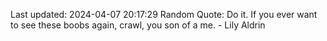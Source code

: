 Last updated: 2024-04-07 20:17:29
Random Quote: Do it. If you ever want to see these boobs again, crawl, you son of a me. - Lily Aldrin